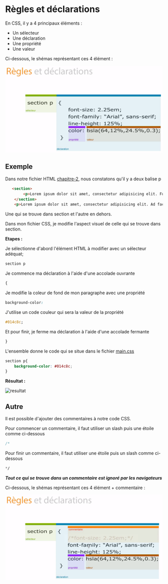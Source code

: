 # Règles et déclarations

En CSS, il y a 4 principaux éléments :

- Un sélecteur
- Une déclaration
- Une propriété
- Une valeur

Ci-dessous, le shémas représentant ces 4 élément :

![CSS 2](../img/regles-declarations-1.png)

## Exemple

Dans notre fichier HTML [chapitre-2](chapitre-2.html), nous constatons qu'il y a deux balise p

````html
   <section>
        <p>Lorem ipsum dolor sit amet, consectetur adipisicing elit. Fugiat laboriosam repudiandae sapiente. Alias blanditiis deleniti illum molestiae nobis possimus quae rem voluptatum! Aliquid esse, eveniet ipsum maiores modi quas unde?</p>
    </section>
    <p>Lorem ipsum dolor sit amet, consectetur adipisicing elit. Ad facilis numquam rem. Eaque excepturi nesciunt nihil quisquam veritatis voluptate! Delectus, impedit iste iusto porro praesentium quod repellat tempore ut voluptas?</p>
````

Une qui se trouve dans section et l'autre en dehors.

Dans mon fichier CSS, je modifie l'aspect visuel de celle qui se trouve dans section.

**Etapes :**

Je sélectionne d'abord l'élément HTML à modifier avec un sélecteur adéquat;

````css
section p
````

Je commence ma déclaration à l'aide d'une accolade ouvrante

````css
{
````


Je modifie la coleur de fond de mon paragraphe avec une propriété 

````css
background-color:
````

J'utilise un code couleur qui sera la valeur de la propriété

````css
#014c8c;
````

Et pour finir, je ferme ma déclaration à l'aide d'une accolade fermante

````css
}
````


L'ensemble donne le code qui se situe dans le fichier [main.css](css/main.css)

````css
section p{
    background-color: #014c8c;
}
````

**Résultat :**


![resultat](vidéo/chapitre-2-1.gif)


## Autre

Il est possible d'ajouter des commentaires à notre code CSS. 

Pour commencer un commentaire, il faut utiliser un slash puis une étoile comme ci-dessous

````css
/*
````

Pour finir un commentaire, il faut utiliser une étoile puis un slash comme ci-dessous

````css
*/
````

**_Tout ce qui se trouve dans un commentaire est ignoré par les navigateurs_**

Ci-dessous, le shémas représentant ces 4 élément + commentaire :

![CSS 2](../img/regles-declarations-2.png)